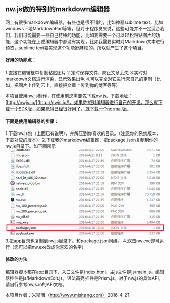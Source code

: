## nw.js做的特别的markdown编辑器

网上有很多markdown编辑器，有些也是很不错的，比如神器sublime text，比如windows下地MarkdownPad等等，但对于程序员来说，这些可能并不一定适合我们，我们可能需要一些自己特殊的功能，比如我需要一个可以轻松粘贴图片的功能，这个功能在上述编辑器中都没有实现，比如我需要实时对Markdown文本进行预览，sublime text要实现这个功能挺麻烦的。所以就产生了这个项目。
  
#### 好用的功能点：
1.直接在编辑框中复制粘贴图片
2.定时保存文件，防止文章丢失
3.实时对markdown文档进行渲染，显示效果出色
4.可以完全对它进行您自己的定制（比如，把图片上传到云上，直接把文章上传到你的博客等等）
  
本项目使用nw.js制作，在使用前您需要先下载nw.js。下载地址：[http://nwjs.io/](http://nwjs.io/)，如果你想对编辑器进行自己的开发，那么就下载一个SDK版，如果觉得已经很好用了，就下载一个normal版。
  
#### 下面是使用编辑器的步骤：
1.下载nw.js包（上面已有说明），并解压到你喜欢的目录。（注意你的系统版本，下载对应的版本）
2.下载我的markdown编辑器，把package.json复制到你的nw.js目录下。如下图所示
![](1461197970224.png)
3.把app目录也复制到nw.js目录下。和package.json同级。
4.双击nw.exe即可运行（您可以把nw.exe改成你喜欢的名字）

#### 修改的方法
编辑器脚本都在app目录下，入口文件是index.html，主js文件是js/main.js。编辑器控件是js/MarkdownEdit.js，语法高亮插件是Prism.js。对于nw.js的具体API，请自行参考nwjs.io的API文档。

本项目作者：米斯唐（http://www.misitang.com）
2016-4-21





